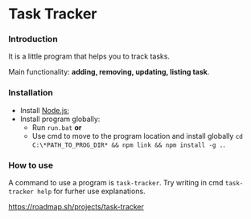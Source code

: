 # Task Tracker
### Introduction
It is a little program that helps you to track tasks.

Main functionality: **adding, removing, updating, listing task**.

### Installation 
- Install [Node.js](https://nodejs.org/en);
- Install program globally:
  - Run `run.bat` **or**
  - Use cmd to move to the program location and install globally `cd C:\*PATH_TO_PROG_DIR* && npm link && npm install -g .`.
 
### How to use
A command to use a program is `task-tracker`.
Try writing in cmd `task-tracker help` for furher use explanations.

https://roadmap.sh/projects/task-tracker
